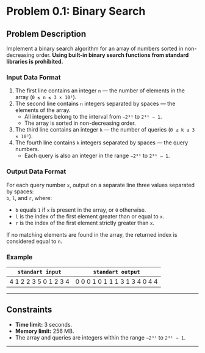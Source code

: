 # Problem 0.1: Binary Search

## Problem Description

Implement a binary search algorithm for an array of numbers sorted in non-decreasing order. **Using built-in binary search functions from standard libraries is prohibited.**

### Input Data Format
1. The first line contains an integer `n` — the number of elements in the array (`0 ≤ n ≤ 3 × 10⁵`).
2. The second line contains `n` integers separated by spaces — the elements of the array. 
   - All integers belong to the interval from `−2³¹` to `2³¹ − 1`.
   - The array is sorted in non-decreasing order.
3. The third line contains an integer `k` — the number of queries (`0 ≤ k ≤ 3 × 10⁵`).
4. The fourth line contains `k` integers separated by spaces — the query numbers. 
   - Each query is also an integer in the range `−2³¹` to `2³¹ − 1`.

### Output Data Format
For each query number `x`, output on a separate line three values separated by spaces:  
`b`, `l`, and `r`, where:
- `b` equals `1` if `x` is present in the array, or `0` otherwise.
- `l` is the index of the first element greater than or equal to `x`.
- `r` is the index of the first element strictly greater than `x`.

If no matching elements are found in the array, the returned index is considered equal to `n`.

### Example

`standart input`|`standart output`
----------------|----------------
4 1 2 2 3 5 0 1 2 3 4|0 0 0 1 0 1 1 1 3 1 3 4 0 4 4


---

## Constraints
- **Time limit:** 3 seconds.
- **Memory limit:** 256 MB.
- The array and queries are integers within the range `−2³¹` to `2³¹ − 1`.

---
